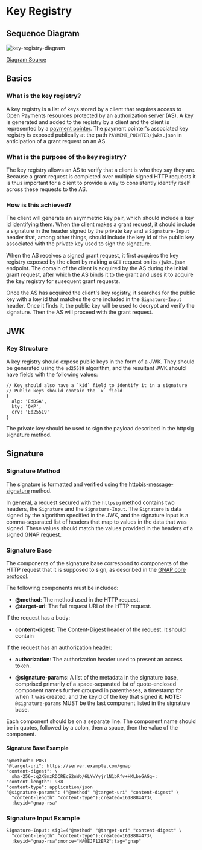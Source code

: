 # Key Registry

## Sequence Diagram

![key-registry-diagram](https://user-images.githubusercontent.com/20246798/229255746-290a5a54-1f1e-4c7c-b891-4a27152c743e.png)

[Diagram Source](https://excalidraw.com/#json=aHPRUvjqyLeFVib5yg2jT,R9Y4PUhn1J2xqsOSQc-P8A)

## Basics

### What is the key registry?

A key registry is a list of keys stored by a client that requires access to Open Payments resources protected by an authorization server (AS). A key is generated and added to the registry by a client and the client is represented by a [payment pointer](https://github.com/interledger/rafiki/blob/main/docs/glossary.md#payment-pointer). The payment pointer's associated key registry is exposed publically at the path `PAYMENT_POINTER/jwks.json` in anticipation of a grant request on an AS.

### What is the purpose of the key registry?

The key registry allows an AS to verify that a client is who they say they are. Because a grant request is completed over multiple signed HTTP requests it is thus important for a client to provide a way to consistently identify itself across these requests to the AS.

### How is this achieved?

The client will generate an asymmetric key pair, which should include a key id identifying them. When the client makes a grant request, it should include a signature in the header signed by the private key and a `Signature-Input` header that, among other things, should include the key id of the public key associated with the private key used to sign the signature.

When the AS receives a signed grant request, it first acquires the key registry exposed by the client by making a `GET` request on its `/jwks.json` endpoint. The domain of the client is acquired by the AS during the initial grant request, after which the AS binds it to the grant and uses it to acquire the key registry for susequent grant requests.

Once the AS has acquired the client's key registry, it searches for the public key with a key id that matches the one included in the `Signature-Input` header. Once it finds it, the public key will be used to decrypt and verify the signature. Then the AS will proceed with the grant request.

## JWK

### Key Structure

A key registry should expose public keys in the form of a JWK. They should be generated using the `ed25519` algorithm, and the resultant JWK should have fields with the following values:

```
// Key should also have a `kid` field to identify it in a signature
// Public keys should contain the `x` field
{
  alg: 'EdDSA',
  kty: 'OKP',
  crv: 'Ed25519'
}
```

The private key should be used to sign the payload described in the httpsig signature method.

## Signature

### Signature Method

The signature is formatted and verified using the [httpbis-message-signature](https://datatracker.ietf.org/doc/html/draft-ietf-httpbis-message-signatures-16) method.

In general, a request secured with the `httpsig` method contains two headers, the `Signature` and the `Signature-Input`. The `Signature` is data signed by the algorithm specified in the JWK, and the signature input is a comma-separated list of headers that map to values in the data that was signed. These values should match the values provided in the headers of a signed GNAP request.

### Signature Base

The components of the signature base correspond to components of the HTTP request that it is supposed to sign, as described in the [GNAP core protocol](https://datatracker.ietf.org/doc/html/draft-ietf-gnap-core-protocol#section-7.3.1).

The following components must be included:

- **@method**: The method used in the HTTP request.
- **@target-uri**: The full request URI of the HTTP request.

If the request has a body:

- **content-digest**: The Content-Digest header of the request. It should contain

If the request has an authorization header:

- **authorization**: The authorization header used to present an access token.

- **@signature-params**: A list of the metadata in the signature base, comprised primarily of a space-separated list of quote-enclosed component names further grouped in parentheses, a timestamp for when it was created, and the keyid of the key that signed it.
  **NOTE:** `@signature-params` MUST be the last component listed in the signature base.

Each component should be on a separate line. The component name should be in quotes, followed by a colon, then a space, then the value of the component.

#### Signature Base Example

```
"@method": POST
"@target-uri": https://server.example.com/gnap
"content-digest": \
  sha-256=:q2XBmzRDCREcS2nWo/6LYwYyjrlN1bRfv+HKLbeGAGg=:
"content-length": 988
"content-type": application/json
"@signature-params": ("@method" "@target-uri" "content-digest" \
  "content-length" "content-type");created=1618884473\
  ;keyid="gnap-rsa"
```

### Signature Input Example

```
Signature-Input: sig1=("@method" "@target-uri" "content-digest" \
  "content-length" "content-type");created=1618884473\
  ;keyid="gnap-rsa";nonce="NAOEJF12ER2";tag="gnap"
```
